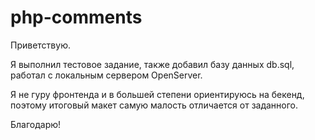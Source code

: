 # php-comments
Приветствую.

Я выполнил тестовое задание, также добавил базу данных db.sql, работал с локальным сервером OpenServer.

Я не гуру фронтенда и в большей степени ориентируюсь на бекенд, поэтому итоговый макет самую малость отличается от заданного.

Благодарю!
